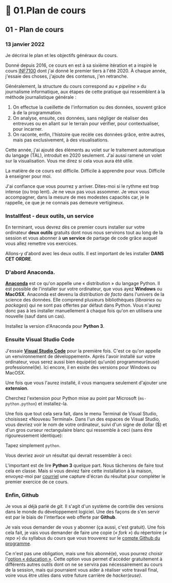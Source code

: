 # 🤖 01.Plan de cours

## 01 - Plan de cours

### 13 janvier 2022

Je décrirai le plan et les objectifs généraux du cours.

Donné depuis 2016, ce cours en est à sa sixième itération et a inspiré le cours [INF7100](https://etudier.uqam.ca/cours?sigle=INF7100) dont j'ai donné le premier tiers à l'été 2020. À chaque année, j'essaie des choses, j'ajoute des contenus, j'en retranche.

Généralement, la structure du cours correspond au _« pipeline »_ du journalisme informatique, aux étapes de cette pratique qui ressemblent à la méthode journalistique générale :

1. On effectue la cueillette de l'information ou des données, souvent grâce à de la programmation.
2. On analyse, ensuite, ces données, sans négliger de réaliser des entrevues ou en allant sur le terrain pour vérifier, pour contextualiser, pour incarner.
3. On raconte, enfin, l'histoire que recèle ces données grâce, entre autres, mais pas exclusivement, à des visualisations.

Cette année, j'ai ajouté des éléments au volet sur le traitement automatique du langage (TAL), introduit en 2020 seulement. J'ai aussi ramené un volet sur la visualisation. Vous me direz si cela vous aura été utile.

La matière de ce cours est difficile. Difficile à apprendre pour vous. Difficile à enseigner pour moi.

J'ai confiance que vous pourrez y arriver. Dites-moi si le rythme est trop intense (ou trop lent). Je ne veux pas vous assommer. Je veux vous accompagner, dans la mesure de mes modestes capacités car, je le rappelle, ce que je ne connais pas demeure vertigineux.

### Installfest - deux outils, un service

En terminant, vous devrez dès ce premier cours installer sur votre ordinateur **deux outils** gratuits dont nous nous servirons tout au long de la session et vous abonner à **un service** de partage de code grâce auquel vous allez remettre vos exercices.

Allons-y d'abord avec les deux outils. Il est important de les installer **DANS CET ORDRE**.

### D'abord Anaconda.

[**Anaconda**](https://www.anaconda.com/download) est ce qu'on appelle une « distribution » du langage Python. Il est possible de l'installer sur votre ordinateur, que vous ayez **Windows** ou **MacOSX**. Anaconda est devenu la distribution _de facto_ dans l'univers de la science des données. Elle comprend plusieurs bibliothèques (_librairies_ ou _packages_) qui ne sont pas offertes par défaut dans Python. Vous n'aurez donc pas à les installer manuellement à chaque fois qu'on en utilisera une nouvelle (sauf dans un cas).

Installez la version d'Anaconda pour **Python 3**.

### Ensuite Visual Studio Code

J'essaie [**Visual Studio Code**](https://code.visualstudio.com/Download) pour la première fois. C'est ce qu'on appelle un «environnement de développement». Après l'avoir installé sur votre ordinateur, vous serez aussi bien équipé(e) qu'un(e) programmeur(euse) professionnel(le). Ici encore, il en existe des versions pour Windows ou MacOSX.

Une fois que vous l'aurez installé, il vous manquera seulement d'ajouter une **extension**.

Cherchez l'extension pour Python mise au point par Microsoft (`ms-python.python`) et installez-la.

Une fois que tout cela sera fait, dans le menu Terminal de Visual Studio, choisissez «Nouveau Terminal». Dans l'un des espaces de Visual Studio, vous devriez voir le nom de votre ordinateur, suivi d'un signe de dollar ($) et d'un gros curseur rectangulaire blanc qui ressemble à ceci (sans être rigoureusement identique):

Tapez simplement `python`.

Vous devriez avoir un résultat qui devrait ressembler à ceci:

L'important est de lire **Python 3** quelque part. Nous tâcherons de faire tout cela en classe. Mais si vous deviez faire cette installation à la maison, envoyez-moi par [courriel](mailto:roy.jean-hugues@uqam.ca) une capture d'écran du résultat pour compléter le premier exercice de ce cours.

### Enfin, Github

Je vous ai déjà parlé de _git._ Il s'agit d'un système de contrôle des versions dans le monde du développement logiciel. Une des façons de s'en servir est par le biais de l'interface web offerte par **Github**.

Je vais vous demander de vous y abonner (ça aussi, c'est gratuit). Une fois cela fait, je vais vous demander de faire une copie (_« fork »_) du répertoire (_« repo »_) du syllabus du cours que vous trouverez sur le [compte Github du programme](https://github.com/Journalisme-UQAM).

Ce n'est pas une obligation, mais une fois abonné(e), vous pourrez choisir l'[option « éducation »](https://education.github.com/pack). Cette option vous permet d'accéder gratuitement à différents autres outils dont on ne se servira pas nécessairement au cours de la session, mais qui pourraient vous aider à réaliser votre travail final, voire vous être utiles dans votre future carrière de _hacker(euse)_.
